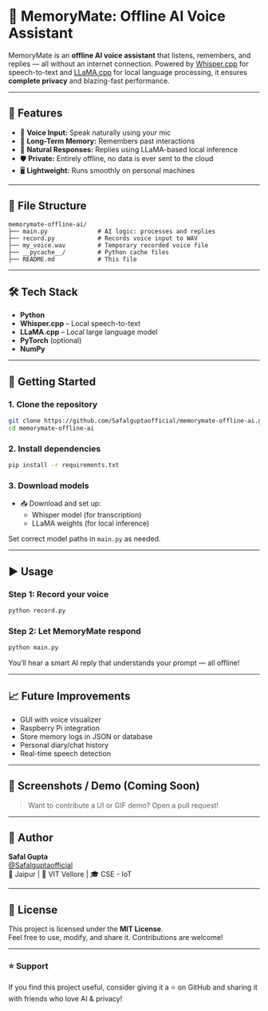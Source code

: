 # 🧠 MemoryMate: Offline AI Voice Assistant

MemoryMate is an **offline AI voice assistant** that listens, remembers, and replies — all without an internet connection. Powered by [Whisper.cpp](https://github.com/ggerganov/whisper.cpp) for speech-to-text and [LLaMA.cpp](https://github.com/ggerganov/llama.cpp) for local language processing, it ensures **complete privacy** and blazing-fast performance.

---

## 🚀 Features

- 🎤 **Voice Input:** Speak naturally using your mic  
- 🧠 **Long-Term Memory:** Remembers past interactions  
- 🤖 **Natural Responses:** Replies using LLaMA-based local inference  
- 🛡️ **Private:** Entirely offline, no data is ever sent to the cloud  
- 🖥️ **Lightweight:** Runs smoothly on personal machines  

---

## 📁 File Structure

```
memorymate-offline-ai/
├── main.py              # AI logic: processes and replies
├── record.py            # Records voice input to WAV
├── my_voice.wav         # Temporary recorded voice file
├── __pycache__/         # Python cache files
├── README.md            # This file
```

---

## 🛠️ Tech Stack

- **Python**
- **Whisper.cpp** – Local speech-to-text
- **LLaMA.cpp** – Local large language model
- **PyTorch** (optional)
- **NumPy**

---

## 🧪 Getting Started

### 1. Clone the repository
```bash
git clone https://github.com/Safalguptaofficial/memorymate-offline-ai.git
cd memorymate-offline-ai
```

### 2. Install dependencies
```bash
pip install -r requirements.txt
```

### 3. Download models

- 📥 Download and set up:
  - Whisper model (for transcription)
  - LLaMA weights (for local inference)
  
Set correct model paths in `main.py` as needed.

---

## ▶️ Usage

### Step 1: Record your voice
```bash
python record.py
```

### Step 2: Let MemoryMate respond
```bash
python main.py
```

You’ll hear a smart AI reply that understands your prompt — all offline!

---

## 📈 Future Improvements

- GUI with voice visualizer  
- Raspberry Pi integration  
- Store memory logs in JSON or database  
- Personal diary/chat history  
- Real-time speech detection  

---

## 📸 Screenshots / Demo (Coming Soon)

> Want to contribute a UI or GIF demo? Open a pull request!

---

## 👤 Author

**Safal Gupta**  
[@Safalguptaofficial](https://github.com/Safalguptaofficial)  
📍 Jaipur | 🏫 VIT Vellore | 🎓 CSE - IoT  

---

## 📄 License

This project is licensed under the **MIT License**.  
Feel free to use, modify, and share it. Contributions are welcome!

---

### ⭐️ Support

If you find this project useful, consider giving it a ⭐️ on GitHub and sharing it with friends who love AI & privacy!
